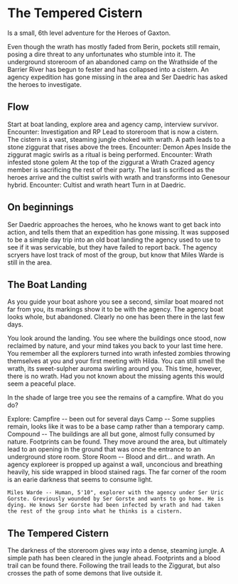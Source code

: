# The Tempered Cistern

Is a small, 6th level adventure for the Heroes of Gaxton. 

Even though the wrath has mostly faded from Berin, pockets still remain, posing a dire threat to any unfortunates who stumble into it. The underground storeroom of an abandoned camp on the Wrathside of the Barrier River has begun to fester and has collapsed into a cistern. An agency expedition has gone missing in the area and Ser Daedric has asked the heroes to investigate.

## Flow

Start at boat landing, explore area and agency camp, interview survivor.
    Encounter: Investigation and RP
Lead to storeroom that is now a cistern.
The cistern is a vast, steaming jungle choked with wrath. A path leads to a stone ziggurat that rises above the trees.
    Encounter: Demon Apes
Inside the ziggurat magic swirls as a ritual is being performed.
    Encounter: Wrath infested stone golem
At the top of the ziggurat a Wrath Crazed agency member is sacrificing the rest of their party. The last is scrificed as the heroes arrive and the cultist swirls with wrath and transforms into Genesour hybrid.
    Encounter: Cultist and wrath heart
Turn in at Daedric.

## On beginnings

Ser Daedric approaches the heroes, who he knows want to get back into action, and tells them that an expedition has gone missing. It was supposed to be a simple day trip into an old boat landing the agency used to use to see if it was servicable, but they have failed to report back. The agency scryers have lost track of most of the group, but know that Miles Warde is still in the area.

## The Boat Landing

As you guide your boat ashore you see a second, similar boat moared not far from you, its markings show it to be with the agency. The agency boat looks whole, but abandoned. Clearly no one has been there in the last few days.

You look around the landing. You see where the buildings once stood, now reclaimed by nature, and your mind takes you back to your last time here. You remember all the explorers turned into wrath infested zombies throwing themselves at you and your first meeting with Hilda. You can still smell the wrath, its sweet-sulpher auroma swirling around you. This time, however, there is no wrath. Had you not known about the missing agents this would seem a peaceful place.

In the shade of large tree you see the remains of a campfire. What do you do?

Explore:
    Campfire -- been out for several days
    Camp -- Some supplies remain, looks like it was to be a base camp rather than a temporary camp.
    Compound -- The buildings are all but gone, almost fully consumed by nature. Footprints can be found. They move around the area, but ultimately lead to an opening in the ground that was once the entrance to an underground store room.
    Store Room -- Blood and dirt... and wrath. An agency exploreer is propped up against a wall, unconcious and breathing heavily, his side wrapped in blood stained rags. The far corner of the room is an earie darkness that seems to consume light.

    Miles Warde -- Human, 5'10", explorer with the agency under Ser Uric Gorste. Greviously wounded by Ser Gorste and wants to go home. He is dying. He knows Ser Gorste had been infected by wrath and had taken the rest of the group into what he thinks is a cistern.

## The Tempered Cistern

The darkness of the storeroom gives way into a dense, steaming jungle. A simple path has been cleared in the jungle ahead. Footprints and a blood trail can be found there. Following the trail leads to the Ziggurat, but also crosses the path of some demons that live outside it.